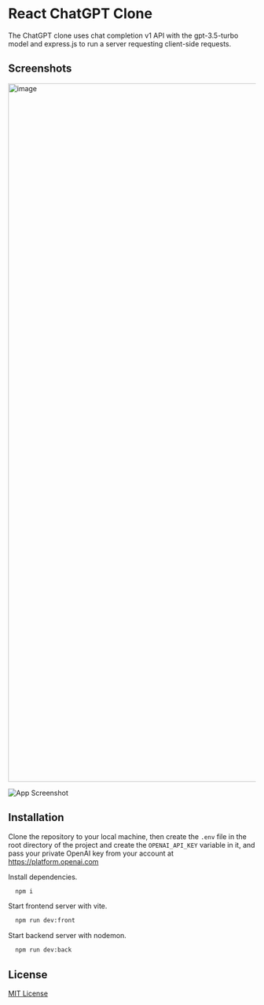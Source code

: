# React ChatGPT Clone

The ChatGPT clone uses chat completion v1 API with the gpt-3.5-turbo model and express.js to run a server requesting client-side requests.

## Screenshots

<img width="1421" alt="image" src="https://github.com/kas1qqqq/react-chatgpt-clone/assets/29861553/c6c19ab7-93ed-4282-a23a-74fb2cb39f97">

![App Screenshot](https://github.com/kas1qqqq/infinite-todos/assets/29861553/7589892e-c65b-4f97-8a24-5fe12465e771)

## Installation

Clone the repository to your local machine, then create the `.env` file in the root directory of the project and create the `OPENAI_API_KEY` variable in it, and pass your private OpenAI key from your account at https://platform.openai.com

Install dependencies.
```bash
  npm i
```
Start frontend server with vite.
```bash
  npm run dev:front
```
Start backend server with nodemon.
```bash
  npm run dev:back
```

## License

[MIT License](LICENSE)
